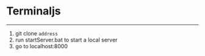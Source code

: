 # Terminaljs
---
1.  git clone `address`
2.  run startServer.bat to start a local server
3.  go to localhost:8000 
